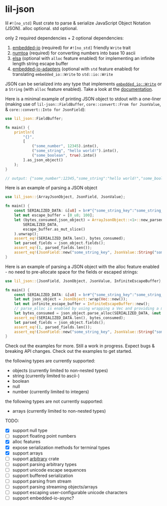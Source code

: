 # lil-json

lil `#![no_std]` Rust crate to parse & serialize JavaScript Object Notation (JSON). alloc optional. std optional.

only 2 required dependencies + 2 optional dependencies:
1. [embedded-io](https://crates.io/crates/embedded-io) (required) for `#![no_std]` friendly `Write` trait
1. [numtoa](https://crates.io/crates/numtoa) (required) for converting numbers into base 10 ascii
1. [elsa](https://crates.io/crates/elsa) (optional with `alloc` feature enabled) for implementing an infinite length string escape buffer
1. [embedded-io-adapters](https://crates.io/crates/embedded-io-adapters) (optional with `std` feature enabled) for translating `embedded_io::Write` to `std::io::Write`

JSON can be serialized into any type that implements [`embedded_io::Write`](https://docs.rs/embedded-io/latest/embedded_io/trait.Write.html) or a `String` (with `alloc` feature enabled). Take a look at the [documentation](https://docs.rs/lil-json/latest/lil_json/).

Here is a minimal example of printing JSON object to stdout with a one-liner (making use of `lil-json::FieldBuffer`, `core::convert::From for JsonValue`, & `core::convert::Into for JsonField`):
```rust
use lil_json::FieldBuffer;

fn main() {
    println!(
        "{}",
        [
            ("some_number", 12345).into(),
            ("some_string", "hello world!").into(),
            ("some_boolean", true).into()
        ].as_json_object()
    );
}

// output: {"some_number":12345,"some_string":"hello world!","some_boolean":true}
```

Here is an example of parsing a JSON object
```rust
use lil_json::{ArrayJsonObject, JsonField, JsonValue};

fn main() {
    const SERIALIZED_DATA: &[u8] = br#"{"some_string_key":"some_string_value}"#;
    let mut escape_buffer = [0_u8; 100];
    let (bytes_consumed,json_object) = ArrayJsonObject::<1>::new_parsed(
        SERIALIZED_DATA,
        escape_buffer.as_mut_slice()
    ).unwrap();
    assert_eq!(SERIALIZED_DATA.len(), bytes_consumed);
    let parsed_fields = json_object.fields();
    assert_eq!(1, parsed_fields.len());
    assert_eq!(JsonField::new("some_string_key", JsonValue::String("some_string_value")), parsed_fields[0]);
}

```

Here is an example of parsing a JSON object with the alloc feature enabled - no need to pre-allocate space for the fields or escaped strings:
```rust
use lil_json::{JsonField, JsonObject, JsonValue, InfiniteEscapeBuffer};

fn main() {
    const SERIALIZED_DATA: &[u8] = br#"{"some_string_key":"some_string_value"}"#;
    let mut json_object = JsonObject::wrap(Vec::new());
    let mut infinite_escape_buffer = InfiniteEscapeBuffer::new();
    // parse_alloc is enabled by using wrapping a Vec and providing a mutable reference to an InfiniteEscapeBuffer
    let bytes_consumed = json_object.parse_alloc(SERIALIZED_DATA, &mut infinite_escape_buffer).unwrap();
    assert_eq!(SERIALIZED_DATA.len(), bytes_consumed);
    let parsed_fields = json_object.fields();
    assert_eq!(1, parsed_fields.len());
    assert_eq!(JsonField::new("some_string_key", JsonValue::String("some_string_value")), parsed_fields[0]);
}
```

Check out the examples for more. Still a work in progress. Expect bugs & breaking API changes. Check out the examples to get started.

the following types are currently supported:
* objects (currently limited to non-nested types)
* string (currently limited to ascii-)
* boolean
* null
* number (currently limited to integers)

the following types are not currently supported:
* arrays (currently limited to non-nested types)

TODO:
- [x] support null type
- [ ] support floating point numbers
- [x] alloc features
- [x] expose serialization methods for terminal types
- [x] support arrays
- [ ] support [arbitrary](https://crates.io/crates/arbitrary) crate
- [ ] support parsing arbitrary types
- [ ] support unicode escape sequences
- [ ] support buffered serialization
- [ ] support parsing from stream
- [ ] support parsing streaming objects/arrays
- [ ] support escaping user-configurable unicode characters
- [ ] support embedded-io-async?
